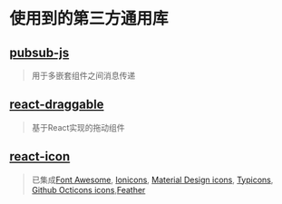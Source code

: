# 使用到的第三方通用库

## [pubsub-js](https://www.npmjs.com/package/pubsub-js)

> 用于多嵌套组件之间消息传递

## [react-draggable](https://www.npmjs.com/package/react-draggable)

> 基于React实现的拖动组件

## [react-icon](https://react-icons.netlify.com/#/)
> 已集成[Font Awesome](ttps://fontawesome.com/ ), [Ionicons](https://ionicons.com/), [Material Design icons](http://google.github.io/material-design-icons/ ), [Typicons](http://s-ings.com/typicons/), [Github Octicons icons](https://octicons.github.com/ ),[Feather](https://feathericons.com/ )

